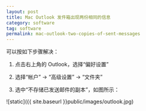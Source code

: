 ```yaml
---
layout: post
title: Mac Outlook 发件箱出现两份相同的信息
category: software
tag: software
permalink: mac-outlook-two-copies-of-sent-messages
---
```


可以按如下步骤解决：

1. 点击右上角的 Outlook，选择“偏好设置”

2. 选择“帐户” -> “高级设置” -> “文件夹”

3. 选中“不存储已发送邮件的副本”，如图所示：

![static]({{ site.baseurl }}public/images/outlook.jpg)

